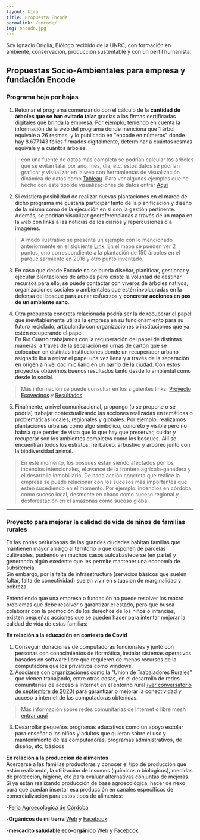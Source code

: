 ```yaml
---
layout: kira
title: Propuesta Encode
permalink: /encode/
img: encode.jpg
---
```


Soy Ignacio Origlia, Biólogo recibido de la UNRC, con formación en ambiente, conservación, producción sustentable y con un perfil humanista.

## Propuestas Socio-Ambientales para empresa y fundación Encode



### Programa hoja por hojas

1) Retomar el programa comenzando con el cálculo de la __cantidad de árboles que se han evitado talar__ gracias a las firmas certificadas digitales que brinda la empresa. Por ejemplo, teniendo en cuenta la información de la web del programa donde menciona que 1 árbol equivale a 26 resmas, y lo publicado en "encode en números" donde hay 8.677.143 folios firmados digitalmente, determinar a cuántas resmas equivale y a cuántos árboles.  

> con una fuente de datos más completa se podrían calcular los árboles que se evitan talar por año, mes, dia, etc.
estos datos se pódrían graficar y visualizar en la web con herramientas de visualización dinámica de datos como [Tableau]( https://www.tableau.com/). Para ver algunos ejemplos que he hecho con este tipo de visualizaciones de datos entrar [Aquí](https://respeto.org.ar/fondo_de_ahorros/)  

2) Si existiera posibilidad de realizar nuevas plantaciones en el marco de dicho programa me gustaría participar tanto de la planificación y diseño de la misma como de la ejecución en sí con la gestión pertinente. Además, se podrían visualizar georeferenciadas a través de un mapa en la web con links a las noticias de los diarios y repercusiones o a imagenes.

> A modo ilustrativo se presenta un ejemplo con lo mencionado anteriormente en el siguiente [Link](https://contaminantesambientales.ar/mapa2.html). En el mapa se pueden ver 2 puntos, uno correspondiente a la plantación de 150 árboles en el parque sarmiento en 2016 y otro punto inventado.

3) En caso que desde Encode no se pueda diseñar, planificar, gestionar y ejecutar plantaciones de árboles pero existe la voluntad de destinar recursos para ello, se puede contactar con viveros de árboles nativos, organizaciones sociales o ambientales que estén involucradas en la defensa del bosque para aunar esfuerzos y __concretar acciones en pos de un ambiente sano__.

4) Otra propuesta concreta relacionada podría ser la de recuperar el papel que inevitablemente utiliza la empresa en su funcionamiento para su futuro reciclado, articulando con organizaciones o instituciones que ya estén recuperando el papel.  
En Río Cuarto trabajamos con la recuperación del papel de distintas maneras: a través de la separación en urnas de cartón que se colocaban en distintas instituciones donde un recuperador urbano asignado iba a retirar el papel una vez llena y a través de la separación en origen a nivel docimiciliario en un barrio de la ciudad. Con estos proyectos obtuvimos buenos resultados tanto desde lo ambiental como desde lo social.

> Más información se puede consultar en los siguientes links: [Proyecto Ecovecinos](https://respeto.org.ar/ecovecinos/proyecto/) y [Resultados](https://respeto.org.ar/ecovecinos/resultados/)

5) Finalmente, a nivel comunicacional, propongo (o se propone o se podria) trabajar contextualizando las acciones realizadas en temáticas o problemáticas locales, regionales y globales. Por ejemplo, realizamos plantaciones urbanas como algo simbólico, concreto y visible pero no habría que perder de vista que lo que hay que preservar, cuidar y recuperar son los ambientes completos como los bosques. Allí se encuentran todos los estratos: herbáceo, arbustivo y arbóreo junto con la biodiversidad animal.

> En este momento, los bosques están siendo afectados por los incendios intencionales, el avance de la frontera agrícola-ganadera y el desarrollo inmobiliario. De cada acción concreta que realice la empresa se puede relacionar con los sucesos más importantes que estén sucediendo en el momento. Por ejemplo: incendios en córdoba como suceso local, desmonte en chaco como suceso regional y desforestación en el amazonas como suceso global.

---

### Proyecto para mejorar la calidad de vida de niños de familias rurales  

En las zonas periurbanas de las grandes ciudades habitan familias que mantienen mayor arraigo al territorio o que disponen de parcelas cultivables, pudiendo en muchos casos autoabastecerse (en parte) y generando algún exedente que les permite mantener una economía de subsitencia.  
Sin embargo, por la falta de infraestructura (servicios básicos que suelen faltar, falta de conectividad) suelen vivir en situacion de marginalidad y pobreza.

Entendiendo que una empresa o fundación no puede resolver los macro problemas que debe resolver o garantizar el estado, pero que busca colaborar con la promoción de los derechos de los niños o infancias, existen pequeñas acciones que se pueden hacer para intentar mejorar la calidad de vida de estas familias:

__En relación a la educación en contexto de Covid__  
1) Conseguir donaciones de computadoras funcionales y junto con personas con conocimientos de iformática, instalar sistemas operativos basados en software libre que requieren de menos recursos de la computadora que los privativos como windows.  
2) Asociarse con organizaciones como la "Union de Trabajadores Rurales" que vienen trabajando, entre otras cosas, en el desarrollo de redes comunitarias de acceso a Internet en el entorno rural [(ver conversatorio de septiembre de 2020)](https://youtu.be/jJPO9pyI3Ic?t=3209) para garantizar o mejorar la conectividad y acceso a internet de las computadoras obtenidas.

>  Más información sobre redes comunitarias de internet o libre mesh [entrar aquí](https://redaccionrosario.com/2020/08/31/fierros-para-el-pueblo/)

3) Desarrollar pequeños programas educativos como un apoyo escolar para enseñar a los niños y adultos que quieran sobre el uso y mantenimiento de las computadoras, programas administrativos, de diseño, etc, básicos

__En relación a la producción de alimentos__   
Acercarse a las familias productoras y conocer el tipo de producción que están realizando, la utilización de insumos (químicos o biológicos), medidas de protección, higiene, etc para evaluar alternativas conjuntas de mejoras.  
Si ya están realizando producción de base agroecológica, hacer de nexo para que puedan insertar esa producción en canales específicos de comercialización para estos tipos de alimentos:

-[Feria Agroecologica de Córdoba](https://web.facebook.com/FeriaAgroecologicaCordoba)

-__Orgánicos de mi tierra__ [Web](https://www.organicosdemitierra.com/) y [Facebook](https://web.facebook.com/organicosdemitierra/)

-__mercadito saludable eco-orgánico__ [Web](https://www.almacendeorganicos.com/) y [Facebook](https://web.facebook.com/elmercaditosaludable)
